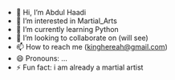 - 👋 Hi, I’m Abdul Haadi
- 👀 I’m interested in Martial_Arts
- 🌱 I’m currently learning Python
- 💞️ I’m looking to collaborate on (will see)
- 📫 How to reach me (kinghereah@gmail.com)
- 😄 Pronouns: ...
- ⚡ Fun fact: i am already a martial artist

<!---
ZaRyAaB0419/ZaRyAaB0419 is a ✨ special ✨ repository because its `README.md` (this file) appears on your GitHub profile.
You can click the Preview link to take a look at your changes.
--->
